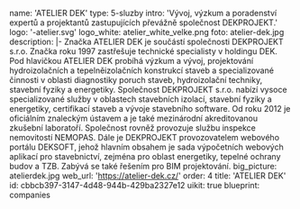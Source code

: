 name: 'ATELIER DEK'
type: 5-sluzby
intro: 'Vývoj, výzkum a poradenství expertů a projektantů zastupujících převážně společnost DEKPROJEKT.'
logo: '-atelier.svg'
logo_white: atelier_white_velke.png
foto: atelier-dek.jpg
description: |-
  Značka ATELIER DEK je součástí společnosti DEKPROJEKT s.r.o. Značka roku 1997 zastřešuje technické specialisty v holdingu DEK. Pod hlavičkou ATELIER DEK probíhá výzkum a vývoj, projektování hydroizolačních a tepelněizolačních konstrukcí staveb a specializované činnosti v oblasti diagnostiky poruch staveb, hydroizolační techniky, stavební fyziky a energetiky.
  Společnost DEKPROJEKT s.r.o. nabízí vysoce specializované služby v oblastech stavebních izolací, stavební fyziky a energetiky, certifikací staveb a vývoje stavebního software. Od roku 2012 je oficiálním znaleckým ústavem a je také mezinárodní akreditovanou zkušební laboratoří. Společnost rovněž provozuje službu inspekce nemovitostí NEMOPAS.
  Dále je DEKPROJEKT provozovatelem webového portálu DEKSOFT, jehož hlavním obsahem je sada výpočetních webových aplikací pro stavebnictví, zejména pro oblast energetiky, tepelné ochrany budov a TZB. Zabývá se také řešením pro BIM projektování.
big_picture: atelierdek.jpg
web_url: 'https://atelier-dek.cz/'
order: 4
title: 'ATELIER DEK'
id: cbbcb397-3147-4d48-944b-429ba2327e12
uikit: true
blueprint: companies

